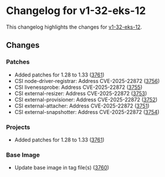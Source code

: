 # Changelog for v1-32-eks-12

This changelog highlights the changes for [v1-32-eks-12](https://github.com/aws/eks-distro/tree/v1-32-eks-12).

## Changes

### Patches
* Added patches for 1.28 to 1.33 ([3761](https://github.com/aws/eks-distro/pull/3761))
* CSI node-driver-registrar: Address CVE-2025-22872 ([3756](https://github.com/aws/eks-distro/pull/3756))
* CSI livenessprobe: Address CVE-2025-22872  ([3755](https://github.com/aws/eks-distro/pull/3755))
* CSI external-resizer: Address CVE-2025-22872 ([3753](https://github.com/aws/eks-distro/pull/3753))
* CSI external-provisioner: Address CVE-2025-22872 ([3752](https://github.com/aws/eks-distro/pull/3752))
* CSI external-attacher: Address CVE-2025-22872 ([3751](https://github.com/aws/eks-distro/pull/3751))
* CSI external-snapshotter: Address CVE-2025-22872 ([3754](https://github.com/aws/eks-distro/pull/3754))

### Projects
* Added patches for 1.28 to 1.33 ([3761](https://github.com/aws/eks-distro/pull/3761))

### Base Image
* Update base image in tag file(s) ([3760](https://github.com/aws/eks-distro/pull/3760))

